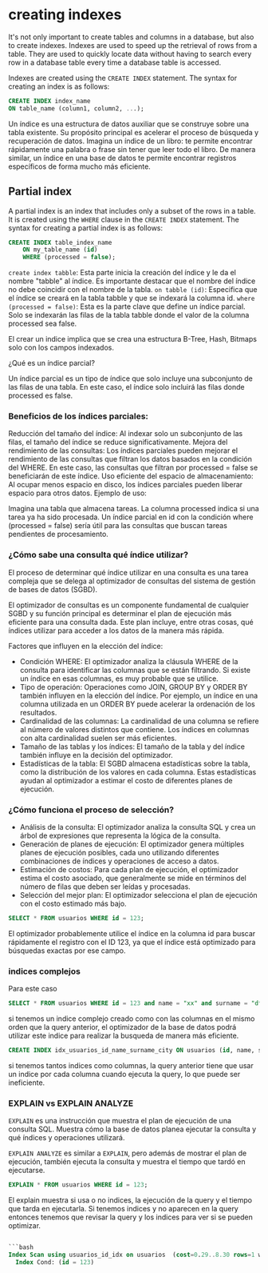 # creating indexes

It's not only important to create tables and columns in a database, but also to create indexes. Indexes are used to speed up the retrieval of rows from a table. They are used to quickly locate data without having to search every row in a database table every time a database table is accessed.

Indexes are created using the `CREATE INDEX` statement. The syntax for creating an index is as follows:

```sql 
CREATE INDEX index_name
ON table_name (column1, column2, ...);
```

Un índice es una estructura de datos auxiliar que se construye sobre una tabla existente. Su propósito principal es acelerar el proceso de búsqueda y recuperación de datos. Imagina un índice de un libro: te permite encontrar rápidamente una palabra o frase sin tener que leer todo el libro. De manera similar, un índice en una base de datos te permite encontrar registros específicos de forma mucho más eficiente.

## Partial index

A partial index is an index that includes only a subset of the rows in a table. It is created using the `WHERE` clause in the `CREATE INDEX` statement. The syntax for creating a partial index is as follows:

```sql
CREATE INDEX table_index_name
    ON my_table_name (id)
    WHERE (processed = false);
```

`create index tabble`: Esta parte inicia la creación del índice y le da el nombre "tabble" al índice. Es importante destacar que el nombre del índice no debe coincidir con el nombre de la tabla.
`on tabble (id)`: Especifica que el índice se creará en la tabla tabble y que se indexará la columna id.
`where (processed = false)`: Esta es la parte clave que define un índice parcial. Solo se indexarán las filas de la tabla tabble donde el valor de la columna processed sea false.

El crear un indice implica que se crea una estructura B-Tree, Hash, Bitmaps solo con los campos indexados.

¿Qué es un índice parcial?

Un índice parcial es un tipo de índice que solo incluye una subconjunto de las filas de una tabla. En este caso, el índice solo incluirá las filas donde processed es false.

### Beneficios de los índices parciales:

Reducción del tamaño del índice: Al indexar solo un subconjunto de las filas, el tamaño del índice se reduce significativamente.
Mejora del rendimiento de las consultas: Los índices parciales pueden mejorar el rendimiento de las consultas que filtran los datos basados en la condición del WHERE. En este caso, las consultas que filtran por processed = false se beneficiarán de este índice.
Uso eficiente del espacio de almacenamiento: Al ocupar menos espacio en disco, los índices parciales pueden liberar espacio para otros datos.
Ejemplo de uso:

Imagina una tabla que almacena tareas. La columna processed indica si una tarea ya ha sido procesada. Un índice parcial en id con la condición where (processed = false) sería útil para las consultas que buscan tareas pendientes de procesamiento.


### ¿Cómo sabe una consulta qué índice utilizar? 

El proceso de determinar qué índice utilizar en una consulta es una tarea compleja que se delega al optimizador de consultas del sistema de gestión de bases de datos (SGBD).

El optimizador de consultas es un componente fundamental de cualquier SGBD y su función principal es determinar el plan de ejecución más eficiente para una consulta dada. Este plan incluye, entre otras cosas, qué índices utilizar para acceder a los datos de la manera más rápida.

Factores que influyen en la elección del índice:
- Condición WHERE: El optimizador analiza la cláusula WHERE de la consulta para identificar las columnas que se están filtrando. Si existe un índice en esas columnas, es muy probable que se utilice.
- Tipo de operación: Operaciones como JOIN, GROUP BY y ORDER BY también influyen en la elección del índice. Por ejemplo, un índice en una columna utilizada en un ORDER BY puede acelerar la ordenación de los resultados.
- Cardinalidad de las columnas: La cardinalidad de una columna se refiere al número de valores distintos que contiene. Los índices en columnas con alta cardinalidad suelen ser más eficientes.
- Tamaño de las tablas y los índices: El tamaño de la tabla y del índice también influye en la decisión del optimizador.
- Estadísticas de la tabla: El SGBD almacena estadísticas sobre la tabla, como la distribución de los valores en cada columna. Estas estadísticas ayudan al optimizador a estimar el costo de diferentes planes de ejecución.

### ¿Cómo funciona el proceso de selección?

- Análisis de la consulta: El optimizador analiza la consulta SQL y crea un árbol de expresiones que representa la lógica de la consulta.
- Generación de planes de ejecución: El optimizador genera múltiples planes de ejecución posibles, cada uno utilizando diferentes combinaciones de índices y operaciones de acceso a datos.
- Estimación de costos: Para cada plan de ejecución, el optimizador estima el costo asociado, que generalmente se mide en términos del número de filas que deben ser leídas y procesadas.
- Selección del mejor plan: El optimizador selecciona el plan de ejecución con el costo estimado más bajo.

```sql
SELECT * FROM usuarios WHERE id = 123;
```

El optimizador probablemente utilice el índice en la columna id para buscar rápidamente el registro con el ID 123, ya que el índice está optimizado para búsquedas exactas por ese campo.

### indices complejos

Para este caso 

```sql
SELECT * FROM usuarios WHERE id = 123 and name = "xx" and surname = "dff" and city = "dsfsdd"
```

si tenemos un indice complejo creado como con las columnas en el mismo orden que la query anterior, el optimizador de la base de datos podrá utilizar este indice para realizar la busqueda de manera más eficiente.

```sql
CREATE INDEX idx_usuarios_id_name_surname_city ON usuarios (id, name, surname, city);
```

si tenemos tantos indices como columnas, la query anterior tiene que usar un indice por cada columna cuando ejecuta la query, lo que puede ser ineficiente.

### EXPLAIN vs EXPLAIN ANALYZE

`EXPLAIN` es una instrucción que muestra el plan de ejecución de una consulta SQL. Muestra cómo la base de datos planea ejecutar la consulta y qué índices y operaciones utilizará.

`EXPLAIN ANALYZE` es similar a `EXPLAIN`, pero además de mostrar el plan de ejecución, también ejecuta la consulta y muestra el tiempo que tardó en ejecutarse.

```sql
EXPLAIN * FROM usuarios WHERE id = 123;
```
El explain muestra si usa o no indices, la ejecución de la query y el tiempo que tarda en ejecutarla.
Si tenemos indices y no aparecen en la query entonces tenemos que revisar la query y los indices para ver si se pueden optimizar.

```sql

```bash
Index Scan using usuarios_id_idx on usuarios  (cost=0.29..8.30 rows=1 width=32)
  Index Cond: (id = 123)
```